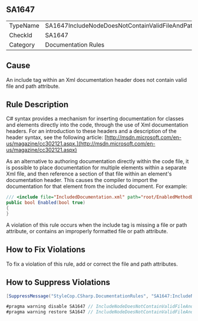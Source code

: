 ﻿## SA1647

<table>
<tr>
  <td>TypeName</td>
  <td>SA1647IncludeNodeDoesNotContainValidFileAndPath</td>
</tr>
<tr>
  <td>CheckId</td>
  <td>SA1647</td>
</tr>
<tr>
  <td>Category</td>
  <td>Documentation Rules</td>
</tr>
</table>

## Cause

An include tag within an Xml documentation header does not contain valid file and path attribute.

## Rule Description

C# syntax provides a mechanism for inserting documentation for classes and elements directly into the code, through the use of Xml documentation headers. For an introduction to these headers and a description of the header syntax, see the following article: [http://msdn.microsoft.com/en-us/magazine/cc302121.aspx.](http://msdn.microsoft.com/en-us/magazine/cc302121.aspx)

As an alternative to authoring documentation directly within the code file, it is possible to place documentation for multiple elements within a separate Xml file, and then reference a section of that file within an element's documentation header. This causes the compiler to import the documentation for that element from the included document. For example:

```csharp
/// <include file="IncludedDocumentation.xml" path="root/EnabledMethodDocs" />
public bool Enabled(bool true)
{
}
```

A violation of this rule occurs when the include tag is missing a file or path attribute, or contains an improperly formatted file or path attribute.

## How to Fix Violations

To fix a violation of this rule, add or correct the file and path attributes.

## How to Suppress Violations

```csharp
[SuppressMessage("StyleCop.CSharp.DocumentationRules", "SA1647:IncludeNodeDoesNotContainValidFileAndPath", Justification = "Reviewed.")]
```

```csharp
#pragma warning disable SA1647 // IncludeNodeDoesNotContainValidFileAndPath
#pragma warning restore SA1647 // IncludeNodeDoesNotContainValidFileAndPath
```
